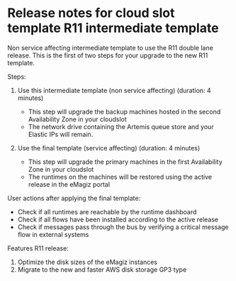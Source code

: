 # Release notes for cloud slot template R11 intermediate template

Non service affecting intermediate template to use the R11 double lane release. This is the first of two steps for your upgrade to the new R11 template.

Steps:

1) Use this intermediate template (non service affecting) (duration: 4 minutes)

    - This step will upgrade the backup machines hosted in the second Availability Zone in your cloudslot
    - The network drive containing the Artemis queue store and your Elastic IPs will remain.

2) Use the final template (service affecting) (duration: 4 minutes)

    - This step will upgrade the primary machines in the first Availability Zone in your cloudslot
    - The runtimes on the machines will be restored using the active release in the eMagiz portal

User actions after applying the final template:

- Check if all runtimes are reachable by the runtime dashboard
- Check if all flows have been installed according to the active release
- Check if messages pass through the bus by verifying a critical message flow in external systems

Features R11 release:

1) Optimize the disk sizes of the eMagiz instances
2) Migrate to the new and faster AWS disk storage GP3 type
